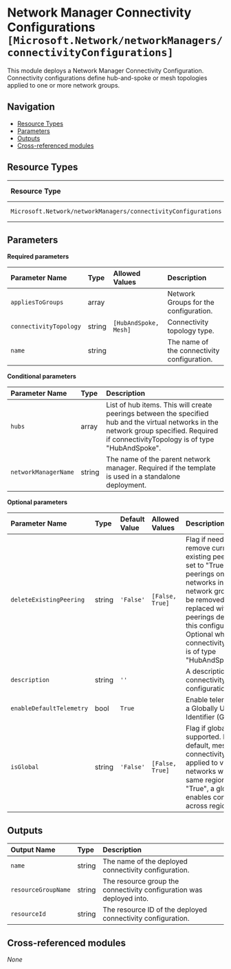 # Network Manager Connectivity Configurations `[Microsoft.Network/networkManagers/connectivityConfigurations]`

This module deploys a Network Manager Connectivity Configuration.
Connectivity configurations define hub-and-spoke or mesh topologies applied to one or more network groups.

## Navigation

- [Resource Types](#Resource-Types)
- [Parameters](#Parameters)
- [Outputs](#Outputs)
- [Cross-referenced modules](#Cross-referenced-modules)

## Resource Types

| Resource Type | API Version |
| :-- | :-- |
| `Microsoft.Network/networkManagers/connectivityConfigurations` | [2023-02-01](https://learn.microsoft.com/en-us/azure/templates/Microsoft.Network/2023-02-01/networkManagers/connectivityConfigurations) |

## Parameters

**Required parameters**

| Parameter Name | Type | Allowed Values | Description |
| :-- | :-- | :-- | :-- |
| `appliesToGroups` | array |  | Network Groups for the configuration. |
| `connectivityTopology` | string | `[HubAndSpoke, Mesh]` | Connectivity topology type. |
| `name` | string |  | The name of the connectivity configuration. |

**Conditional parameters**

| Parameter Name | Type | Description |
| :-- | :-- | :-- |
| `hubs` | array | List of hub items. This will create peerings between the specified hub and the virtual networks in the network group specified. Required if connectivityTopology is of type "HubAndSpoke". |
| `networkManagerName` | string | The name of the parent network manager. Required if the template is used in a standalone deployment. |

**Optional parameters**

| Parameter Name | Type | Default Value | Allowed Values | Description |
| :-- | :-- | :-- | :-- | :-- |
| `deleteExistingPeering` | string | `'False'` | `[False, True]` | Flag if need to remove current existing peerings. If set to "True", all peerings on virtual networks in selected network groups will be removed and replaced with the peerings defined by this configuration. Optional when connectivityTopology is of type "HubAndSpoke". |
| `description` | string | `''` |  | A description of the connectivity configuration. |
| `enableDefaultTelemetry` | bool | `True` |  | Enable telemetry via a Globally Unique Identifier (GUID). |
| `isGlobal` | string | `'False'` | `[False, True]` | Flag if global mesh is supported. By default, mesh connectivity is applied to virtual networks within the same region. If set to "True", a global mesh enables connectivity across regions. |


## Outputs

| Output Name | Type | Description |
| :-- | :-- | :-- |
| `name` | string | The name of the deployed connectivity configuration. |
| `resourceGroupName` | string | The resource group the connectivity configuration was deployed into. |
| `resourceId` | string | The resource ID of the deployed connectivity configuration. |

## Cross-referenced modules

_None_
